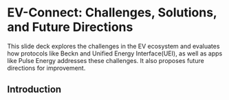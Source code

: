 # EV-Connect: Challenges, Solutions, and Future Directions
This slide deck explores the challenges in the EV ecosystem and evaluates how protocols like Beckn and Unified Energy Interface(UEI), as well as apps like Pulse Energy addresses these challenges. It also proposes future directions for improvement. 
## Introduction
